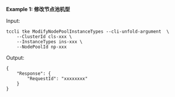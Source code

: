 **Example 1: 修改节点池机型**



Input: 

```
tccli tke ModifyNodePoolInstanceTypes --cli-unfold-argument  \
    --ClusterId cls-xxx \
    --InstanceTypes ins-xxx \
    --NodePoolId np-xxx
```

Output: 
```
{
    "Response": {
        "RequestId": "xxxxxxxx"
    }
}
```


